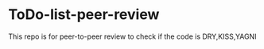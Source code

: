 # ToDo-list-peer-review
This repo is for peer-to-peer review to check if the code is DRY,KISS,YAGNI
